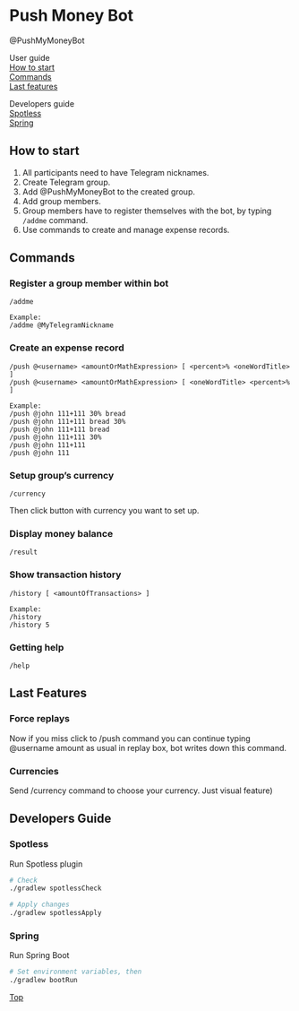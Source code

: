 # Push Money Bot

@PushMyMoneyBot

User guide  
[How to start](#how-to-start)  
[Commands](#commands)  
[Last features](#last-features)

Developers guide  
[Spotless](#spotless)  
[Spring](#spring)

## How to start

1. All participants need to have Telegram nicknames.
1. Create Telegram group.
1. Add @PushMyMoneyBot to the created group.
1. Add group members.
1. Group members have to register themselves with the bot, by typing `/addme` command.
1. Use commands to create and manage expense records.

## Commands

### Register a group member within bot

```
/addme

Example:
/addme @MyTelegramNickname
```

### Create an expense record

```
/push @<username> <amountOrMathExpression> [ <percent>% <oneWordTitle> ]
/push @<username> <amountOrMathExpression> [ <oneWordTitle> <percent>% ]

Example:
/push @john 111+111 30% bread
/push @john 111+111 bread 30%
/push @john 111+111 bread
/push @john 111+111 30%
/push @john 111+111
/push @john 111
```

### Setup group’s currency

```
/currency
```

Then click button with currency you want to set up.

### Display money balance

```
/result
```

### Show transaction history

```
/history [ <amountOfTransactions> ]

Example:
/history
/history 5
```

### Getting help

```
/help
```

## Last Features

### Force replays

Now if you miss click to /push command you can continue typing @username amount as usual in replay box, bot writes down
this command.

### Currencies

Send /currency command to choose your currency. Just visual feature)

## Developers Guide

### Spotless

Run Spotless plugin

```bash
# Check
./gradlew spotlessCheck

# Apply changes
./gradlew spotlessApply
```

### Spring

Run Spring Boot

```bash
# Set environment variables, then
./gradlew bootRun
```

[Top](#push-money-bot)
